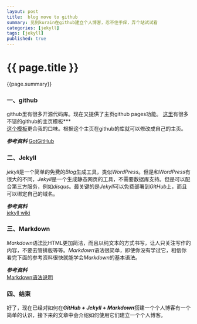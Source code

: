 ```yaml
---
layout: post
title:  blog move to github
summary: 见到kurain在github建立个人博客，忍不住手痒，弄个站试试看
categories: [jekyll]
tags: [jekyll]
published: true
---
```


# {{ page.title }} #

{{page.summary}}

### 一、github ###
github里有很多开源代码库。现在又提供了主页github pages功能。
[这里](http://blog.csdn.net/qiurisuixiang)有很多不错的github的主页模板***  
[这个模板](http://hahaya.github.io)更合我的口味。根据这个主页在github的库就可以修改成自己的主页。

  
***参考资料***
[GotGitHub](http://www.worldhello.net/gotgithub/)
 
  
### 二、Jekyll ###
*jekyll*是一个简单的免费的*Blog*生成工具，类似*WordPress*。但是和*WordPress*有很大的不同，*Jekyll*是一个生成静态网页的工具，不需要数据库支持。但是可以配合第三方服务，例如*disqus*。最关键的是*Jekyll*可以免费部署到*GitHub*上，而且可以绑定自己的域名。  
  
***参考资料***  
[jekyll wiki](https://github.com/mojombo/jekyll/wiki)  
  
  
  
### 三、Markdown ###
*Markdown*语法比HTML更加简洁，而且以纯文本的方式书写，让人只关注写作的内容，不要去管排版等等。*Markdown*语法很简单，即使你没有学过它，相信你看完下面的参考资料很快就能学会*Markdown*的基本语法。  

***参考资料***  
[Markdown语法说明](http://wowubuntu.com/markdown/)  
  
  
  
### 四、结束 ###
好了，现在已经对如何在***GitHub + Jekyll + Markdown***搭建一个个人博客有一个简单的认识，接下来的文章中会介绍如何使用它们建立一个个人博客。  
  
  
  

